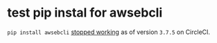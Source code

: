 # test pip instal for awsebcli

`pip install awsebcli` [stopped working](https://discuss.circleci.com/t/best-way-to-auto-deploy-to-elastic-beanstalk/382) as of version `3.7.5` on CircleCI.
